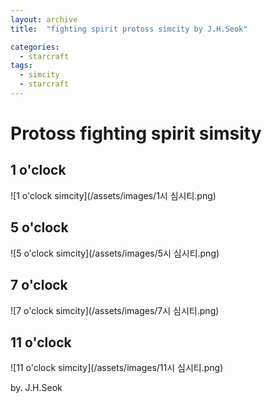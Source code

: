```yaml
---
layout: archive
title:  "fighting spirit protoss simcity by J.H.Seok"

categories:
  - starcraft
tags:
  - simcity
  - starcraft
---
```

Protoss fighting spirit simsity
=============

1 o'clock
------------

![1 o'clock simcity](/assets/images/1시 심시티.png)


5 o'clock
------------

![5 o'clock simcity](/assets/images/5시 심시티.png)

7 o'clock
------------

![7 o'clock simcity](/assets/images/7시 심시티.png)

11 o'clock
------------

![11 o'clock simcity](/assets/images/11시 심시티.png)



by. J.H.Seok


